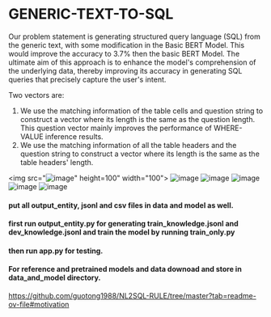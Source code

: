 # GENERIC-TEXT-TO-SQL

Our problem statement is generating structured query language (SQL) from the generic text, with some modification in the Basic BERT Model. 
This would improve the accuracy to 3.7%  then the basic BERT Model.
The ultimate aim of this approach is to enhance the model's comprehension of the underlying data, 
thereby improving its accuracy in generating SQL queries that precisely capture the user's intent.

Two vectors are:
1. We use the matching information of the table cells and question string to construct a vector where its length is the same as the question length.
   This question vector mainly improves the performance of WHERE-VALUE inference results.
2. We use the matching information of all the table headers and the question string to construct a vector where its length
   is the same as the table headers' length.
   
<img src="![image](https://github.com/kuk-84/GENERIC-TEXT-TO-SQL/assets/89506759/05059014-3230-45fc-a0ba-8e3e16a4da6a)" height=100" width="100">
![image](https://github.com/kuk-84/GENERIC-TEXT-TO-SQL/assets/89506759/4f32c3a4-fe64-4151-958f-76b9beeaf6e3)
![image](https://github.com/kuk-84/GENERIC-TEXT-TO-SQL/assets/89506759/6950e18c-d3d0-4832-83d8-5c5db0397aee)
![image](https://github.com/kuk-84/GENERIC-TEXT-TO-SQL/assets/89506759/6b5f2541-1854-4f86-872c-dc7e2db1ef4b)
![image](https://github.com/kuk-84/GENERIC-TEXT-TO-SQL/assets/89506759/0a63ba7c-ae2c-4736-9ed7-55de66ab7065)
![image](https://github.com/kuk-84/GENERIC-TEXT-TO-SQL/assets/89506759/fcd7b650-08aa-4a16-80c5-cb3839743a2a)



#### put all output_entity, jsonl and csv files in data and model as well.
#### first run output_entity.py for generating train_knowledge.jsonl and dev_knowledge.jsonl and train the model by running train_only.py
#### then run app.py for testing.
                                                                                                                               
#### For reference and pretrained models and data downoad and store in data_and_model directory.
https://github.com/guotong1988/NL2SQL-RULE/tree/master?tab=readme-ov-file#motivation    
